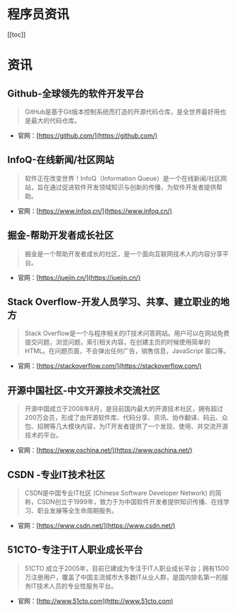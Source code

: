 # 程序员资讯

[[toc]]

# 资讯

## Github-全球领先的软件开发平台

> GitHub是基于Git版本控制系统而打造的开源代码仓库，是全世界最好用也是最大的代码仓库。

* 官网：[https://github.com/](https://github.com/)

## InfoQ-在线新闻/社区网站

> 软件正在改变世界！InfoQ（Information Queue）是一个在线新闻/社区网站，旨在通过促进软件开发领域知识与创新的传播，为软件开发者提供帮助。

* 官网：[https://www.infoq.cn/](https://www.infoq.cn/)

## 掘金-帮助开发者成长社区

> 掘金是一个帮助开发者成长的社区，是一个面向互联网技术人的内容分享平台。

* 官网：[https://juejin.cn/](https://juejin.cn/)

## Stack Overflow-开发人员学习、共享、建立职业的地方

> Stack Overflow是一个与程序相关的IT技术问答网站。用户可以在网站免费提交问题，浏览问题，索引相关内容，在创建主页的时候使用简单的HTML。在问题页面，不会弹出任何广告，销售信息，JavaScript 窗口等。

* 官网：[https://stackoverflow.com/](https://stackoverflow.com/)

## 开源中国社区-中文开源技术交流社区

> 开源中国成立于2008年8月，是目前国内最大的开源技术社区，拥有超过200万会员，形成了由开源软件库、代码分享、资讯、协作翻译、码云、众包、招聘等几大模块内容，为IT开发者提供了一个发现、使用、并交流开源技术的平台。

* 官网：[https://www.oschina.net/](https://www.oschina.net/)

## CSDN -专业IT技术社区

> CSDN是中国专业IT社区 (Chinese Software Developer Network) 的简称，CSDN创立于1999年，致力于为中国软件开发者提供知识传播、在线学习、职业发展等全生命周期服务。

* 官网：[https://www.csdn.net/](https://www.csdn.net/)

## 51CTO-专注于IT人职业成长平台

> 51CTO 成立于2005年，目前已建成为专注于IT人职业成长平台；拥有1500万注册用户，覆盖了中国主流城市大多数IT从业人群，是国内排名第一的服务IT技术人员的专业性服务平台。

* 官网：[http://www.51cto.com](http://www.51cto.com)